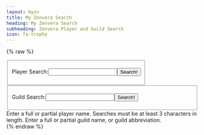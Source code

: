 ```yaml
---
layout: myzv
title: My Zenvera Search
heading: My Zenvera Search
subheading: Zenvera Player and Guild Search
icon: fa-trophy
---
```

{% raw %}
<fieldset style="float: left;">
<form action="#" onsubmit="return PlayerSearch();">
<p><label for="playerQ">Player Search:</label><input id="playerQ" type="text" name="playerQuery" size="20" style="width: auto; padding: 0;"/><input type="submit" onclick='PlayerSearch();' value="Search!"/></p>
</form>
</fieldset>
<fieldset>
<form action="#" onsubmit="return GuildSearch();">
<p><label for="guildQ">Guild Search:</label><input id="guildQ" type="text" name="guildQuery" size="20" style="width: auto; padding: 0;"/><input type="submit" onclick='GuildSearch();' value="Search!"/></p>
</form>
</fieldset>
<div id="results">Enter a full or partial player name. Searches must be at least 3 characters in length. Enter a full or partial guild name, or guild abbreviation.</div>
<script src="//cdnjs.cloudflare.com/ajax/libs/jquery-url-parser/2.3.1/purl.min.js"></script>
<script>
    $(document).ready( function() {
        var t = $.url().param('t');
        var q = $.url().param('q');
        if (t == 'p') {
            $("#playerQ").val(q);
            PlayerSearch();
        } else if (t == 'g') {
            $("#guildQ").val(q);
            GuildSearch();
        }
    });
    function PlayerSearch() {
        var myzv = ('https:' == document.location.protocol ? 'https://myzv.herokuapp.com/' : 'http://my.zenvera.com/');
        $.get(myzv+'player-search.php?term='+$("#playerQ").val(), function(data) { $('#results').html(data); }); return false;
    }
    function GuildSearch() {
        var myzv = ('https:' == document.location.protocol ? 'https://myzv.herokuapp.com/' : 'http://my.zenvera.com/');
        $.get(myzv+'guild-search.php?term='+$("#guildQ").val(), function(data) { $('#results').html(data); }); return false;
    }
</script>
{% endraw %}